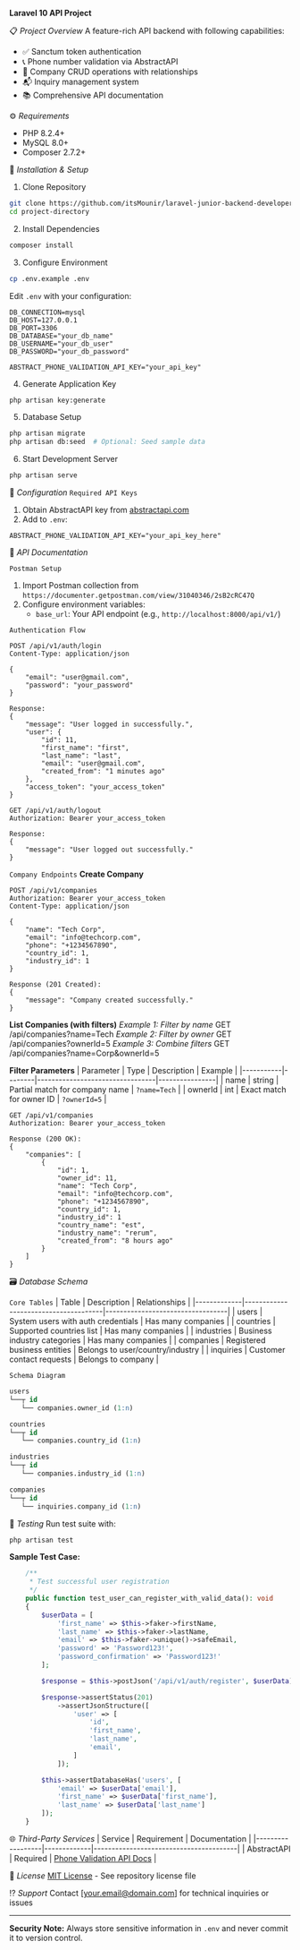 **Laravel 10 API Project**

📋 *Project Overview*
A feature-rich API backend with following capabilities:
- ✅ Sanctum token authentication
- 📞 Phone number validation via AbstractAPI
- 🏢 Company CRUD operations with relationships
- 📬 Inquiry management system
- 📚 Comprehensive API documentation

⚙️ *Requirements*
- PHP 8.2.4+
- MySQL 8.0+
- Composer 2.7.2+

🚀 *Installation & Setup*

1. Clone Repository
```bash
git clone https://github.com/itsMounir/laravel-junior-backend-developer-test.git
cd project-directory
```

2. Install Dependencies
```bash
composer install
```

3. Configure Environment
```bash
cp .env.example .env
```
Edit `.env` with your configuration:
```env
DB_CONNECTION=mysql
DB_HOST=127.0.0.1
DB_PORT=3306
DB_DATABASE="your_db_name"
DB_USERNAME="your_db_user"
DB_PASSWORD="your_db_password"

ABSTRACT_PHONE_VALIDATION_API_KEY="your_api_key"
```

4. Generate Application Key
```bash
php artisan key:generate
```

5. Database Setup
```bash
php artisan migrate
php artisan db:seed  # Optional: Seed sample data
```

6. Start Development Server
```bash
php artisan serve
```

🔧 *Configuration*
`Required API Keys`
1. Obtain AbstractAPI key from [abstractapi.com](https://www.abstractapi.com/phone-validation-api)
2. Add to `.env`:
```env
ABSTRACT_PHONE_VALIDATION_API_KEY="your_api_key_here"
```

📡 *API Documentation*

`Postman Setup`
1. Import Postman collection from `https://documenter.getpostman.com/view/31040346/2sB2cRC47Q`
2. Configure environment variables:
   - `base_url`: Your API endpoint (e.g., `http://localhost:8000/api/v1/`)


`Authentication Flow`
```http
POST /api/v1/auth/login
Content-Type: application/json

{
    "email": "user@gmail.com",
    "password": "your_password"
}

Response:
{
    "message": "User logged in successfully.",
    "user": {
        "id": 11,
        "first_name": "first",
        "last_name": "last",
        "email": "user@gmail.com",
        "created_from": "1 minutes ago"
    },
    "access_token": "your_access_token"
}
```

```http
GET /api/v1/auth/logout
Authorization: Bearer your_access_token

Response:
{
    "message": "User logged out successfully."
}
```

`Company Endpoints`
**Create Company**
```http
POST /api/v1/companies
Authorization: Bearer your_access_token
Content-Type: application/json

{
    "name": "Tech Corp",
    "email": "info@techcorp.com",
    "phone": "+1234567890",
    "country_id": 1,
    "industry_id": 1
}

Response (201 Created):
{
    "message": "Company created successfully."
}
```

**List Companies (with filters)**
*Example 1: Filter by name*
GET /api/companies?name=Tech
*Example 2: Filter by owner*
GET /api/companies?ownerId=5
*Example 3: Combine filters*
GET /api/companies?name=Corp&ownerId=5

**Filter Parameters**
| Parameter | Type   | Description                     | Example        |
|-----------|--------|---------------------------------|----------------|
| name      | string | Partial match for company name  | `?name=Tech`   |
| ownerId   | int    | Exact match for owner ID        | `?ownerId=5`   |

```http
GET /api/v1/companies
Authorization: Bearer your_access_token

Response (200 OK):
{
    "companies": [
        {
            "id": 1,
            "owner_id": 11,
            "name": "Tech Corp",
            "email": "info@techcorp.com",
            "phone": "+1234567890",
            "country_id": 1,
            "industry_id": 1
            "country_name": "est",
            "industry_name": "rerum",
            "created_from": "8 hours ago"
        }
    ]
}
```

🗃️ *Database Schema*

`Core Tables`
| Table       | Description                          | Relationships                    |
|-------------|--------------------------------------|----------------------------------|
| users       | System users with auth credentials   | Has many companies               |
| countries   | Supported countries list             | Has many companies               |
| industries  | Business industry categories         | Has many companies               |
| companies   | Registered business entities         | Belongs to user/country/industry |
| inquiries   | Customer contact requests            | Belongs to company               |

`Schema Diagram`
```sql
users
└──┬ id
   └── companies.owner_id (1:n)

countries
└──┬ id
   └── companies.country_id (1:n)

industries
└──┬ id
   └── companies.industry_id (1:n)

companies
└──┬ id
   └── inquiries.company_id (1:n)
```

🧪 *Testing*
Run test suite with:
```bash
php artisan test
```

**Sample Test Case:**
```php
    /**
     * Test successful user registration
     */
    public function test_user_can_register_with_valid_data(): void
    {
        $userData = [
            'first_name' => $this->faker->firstName,
            'last_name' => $this->faker->lastName,
            'email' => $this->faker->unique()->safeEmail,
            'password' => 'Password123!',
            'password_confirmation' => 'Password123!'
        ];

        $response = $this->postJson('/api/v1/auth/register', $userData);

        $response->assertStatus(201)
            ->assertJsonStructure([
                'user' => [
                    'id',
                    'first_name',
                    'last_name',
                    'email',
                ]
            ]);

        $this->assertDatabaseHas('users', [
            'email' => $userData['email'],
            'first_name' => $userData['first_name'],
            'last_name' => $userData['last_name']
        ]);
    }
```

🌐 *Third-Party Services*
| Service          | Requirement | Documentation                          |
|------------------|-------------|----------------------------------------|
| AbstractAPI      | Required    | [Phone Validation API Docs](https://www.abstractapi.com/phone-validation-api) |

📜 *License*
[MIT License](LICENSE.md) - See repository license file

⁉ *Support*
Contact [your.email@domain.com] for technical inquiries or issues

---

**Security Note:** Always store sensitive information in `.env` and never commit it to version control.
```